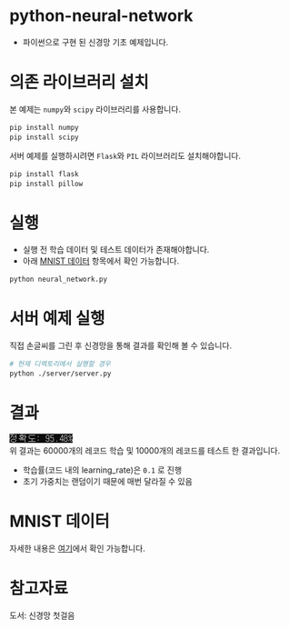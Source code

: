 # python-neural-network
- 파이썬으로 구현 된 신경망 기초 예제입니다.

# 의존 라이브러리 설치
본 예제는 `numpy`와 `scipy` 라이브러리를 사용합니다.

```bash
pip install numpy
pip install scipy
```

서버 예제를 실행하시려면 `Flask`와 `PIL` 라이브러리도 설치해야합니다.
```bash
pip install flask
pip install pillow
```

# 실행
- 실행 전 학습 데이터 및 테스트 데이터가 존재해야합니다.
- 아래 [MNIST 데이터](#mnist-데이터) 항목에서 확인 가능합니다.
```bash
python neural_network.py
```
# 서버 예제 실행
직접 손글씨를 그린 후 신경망을 통해 결과를 확인해 볼 수 있습니다.
```bash
# 현재 디렉토리에서 실행할 경우
python ./server/server.py
```

# 결과
<img src="./result.png"><br>
위 결과는 60000개의 레코드 학습 및 10000개의 레코드를 테스트 한 결과입니다.
- 학습률(코드 내의 learning_rate)은 `0.1` 로 진행
- 초기 가중치는 랜덤이기 때문에 매번 달라질 수 있음


# MNIST 데이터
자세한 내용은 [여기](https://github.com/leegeunhyeok/python-neural-network/blob/master/mnist_dataset/MNIST_DATA.md)에서 확인 가능합니다.

# 참고자료
도서: 신경망 첫걸음